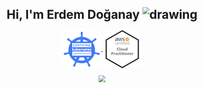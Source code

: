 <p align="center"> <h1 align="center"> Hi, I'm Erdem Doğanay <img src="https://c.tenor.com/Wx9IEmZZXSoAAAAi/hi.gif" alt="drawing" width="25"/></h1> 
</p>

<p align="center">
  <a href="https://www.credly.com/badges/aa1c714d-d7b5-4490-999c-f56978d327f2/public_url" target="_blank">
    <img align="center" src="https://github.com/erdemdoganayy/erdemdoganayy/blob/main/cka-certified-kubernetes-administrator.png" alt="" />
  </a>
  <a href="https://www.credly.com/badges/c47d24d3-fd13-4c65-bd5d-ba4c7de735fa/public_url" target="_blank">
    <img align="center" src="https://github.com/erdemdoganayy/erdemdoganayy/blob/main/aws-certified-cloud-practitioner(1).png" alt="" />
  </a>

</p>
<p align="center">
<a href="https://www.linkedin.com/in/erdem-d-078445122/" target="_blank">
    <img align="center" src="https://img.shields.io/badge/LinkedIn-0077B5?style=for-the-badge&logo=linkedin&logoColor=white"  />
</a>
